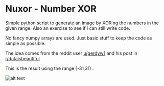 # Nuxor - Number XOR

Simple python script to generate an image by XORing the numbers in the given range. Also an exercise to see if i can still write code.

No fancy numpy arrays are used. Just basic stuff to keep the code as simple as possible.

The idea comes from the reddit user [u/gerdyw1](reddit.com/u/gerdyw1) and his post in [r/dataisbeautiful](https://www.reddit.com/r/dataisbeautiful/comments/8gltik/3d_plot_of_the_bitwise_xor_of_integers_32_to_32/)

This is the result using the range [-31,31) :

![alt text](./numbers.gif "Result")
